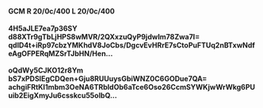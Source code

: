 #### GCM R 20/0c/400 L 20/0c/400
**4H5aJLE7ea7p36SY**<br/>**d88XTr9gTbLjHPS8wMVR/2QXxzuQyP9jdwIm78Zwa7I=**<br/>**qdlD4t+iRp97cbzYMKhdV8JoCbs/DgcvEvHRrE7sCtoPuFTUq2nBTxwNdfeAgOFPERqMZSrTJbHN/Hen...**<br/><br/>
**oQdWy5CJKO12r8Ym**<br/>**bS7xPDSlEgCDQen+Gju8RUUuysGbiWNZ0C6GODue7QA=**<br/>**achgiFRtKl1mbm3OeNA6TRbldOb6aTce6Oso26CcmSYWKjwWrWkg6PUuib2EigXmyJu6csskcu55oIbQ...**